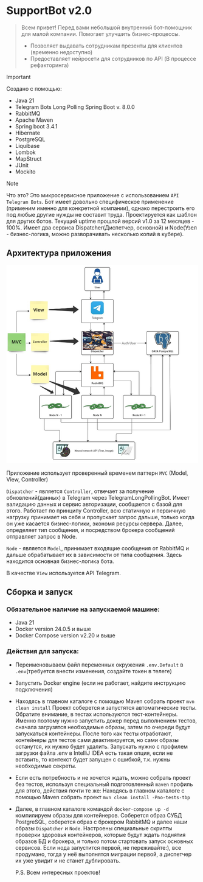 # SupportBot v2.0
> Всем привет! Перед вами небольшой внутренний бот-помощник для малой компании. Помогает улучшить бизнес-процессы.
> - Позволяет выдавать сотрудникам презенты для клиентов (временно недоступно)
> - Предоставляет нейросети для сотрудников по API (В процессе рефакторинга)
>


> [!IMPORTANT]
> Создано с помощью:
> - Java 21
> - Telegram Bots Long Polling Spring Boot v. 8.0.0
> - RabbitMQ
> - Apache Maven
> - Spring boot 3.4.1
> - Hibernate
> - PostgreSQL
> - Liquibase
> - Lombok 
> - MapStruct
> - JUnit
> - Mockito
> 


> [!NOTE]
> Что это? Это микросервисное приложение с использованием `API Telegram Bots`. Бот имеет довольно специфическое
> применение (применим именно для конкретной компании), однако перестроить его под любые другие нужды не составит
> труда. Проектируется как шаблон для других ботов. Текущий uptime прошлой версий v1.0 за 12 месяцев - 100%. Имеет два 
> сервиса Dispatcher(Диспетчер, основной) и Node(Узел - бизнес-логика, можно разворачивать несколько копий в кубере). 
>


## Архитектура приложения


![Архитектура приложения на схеме](/docs/images/architecture.jpg)

 
Приложение использует проверенный временем паттерн `MVC` (Model, View, Controller)

`Dispatcher` - является `Controller`, отвечает за получение обновлений(данных) в Telegram через 
TelegramLongPollingBot. Имеет валидацию данных и сервис авторизации, сообщается с базой для этого. 
Работает по принципу Controller, всю статичную и первичную нагрузку принимает на себя и пропускает запрос дальше, 
только когда он уже касается бизнес-логики, экономя ресурсы сервера. Далее, определяет тип сообщения, и посредством 
брокера сообщений отправляет запрос в Node. 

`Node` - является `Model`, принимает входящие сообщения от RabbitMQ и дальше обрабатывает их в зависимости 
от типа сообщения. Здесь находится основная бизнес-логика бота. 

В качестве `View` используется API Telegram.


## Сборка и запуск

### Обязательное наличие на запускаемой машине:

- Java 21
- Docker version 24.0.5 и выше
- Docker Compose version v2.20 и выше

### Действия для запуска:

- Переименовываем файл переменных окружения `.env.Default` в `.env`(требуется внести изменения, создайте токен в телеге)

- Запустить Docker engine (если не работает, найдите инструкцию подключения)

- Находясь в главном каталоге с помощью Maven собрать проект `mvn clean install`
  Проект соберется и запустятся автоматические тесты. Обратите внимание, в тестах используются тест-контейнеры.
  Именно поэтому нужно запустить докер перед выполнением тестов, сначала загрузятся необходимые образы, затем по
  очереди будут запускаться контейнеры. После того как тесты отработают, контейнеры для тестов сами деактивируется,
  но сами образы останутся, их нужно будет удалить. Запускать нужно с профилем загрузки файла .env в IntelliJ IDEA
  есть такая опция, если не вставить, то контекст будет запущен с ошибкой, т.к. нужны необходимые секреты.

- Если есть потребность и не хочется ждать, можно собрать проект без тестов, используя специальный подготовленный
  `maven` профиль для этого, действия почти те же:
  Находясь в главном каталоге с помощью Maven собрать проект `mvn clean install -Pno-tests-tbp`

- Далее, в главном каталоге командой `docker-compose up -d` компилируем образы для контейнеров. Соберется образ СУБД
  PostgreSQL, соберется образ с брокером RabbitMQ и далее наши образы `Dispatcher` и `Node`. Настроены специальные 
  скрипты проверки здоровья контейнеров, которые будут ждать поднятия образов БД и брокера, и только потом стартовать 
  запуск основных сервисов. Если нода запустится первой, не переживайте:), все продумано, тогда у неё выполнятся 
  миграции первой, а диспетчер их уже увидит и не станет дублировать. 


  P.S. Всем интересных проектов!